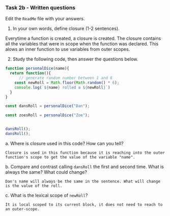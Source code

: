 ### Task 2b - Written questions

Edit the `ReadMe` file with your answers.

1. In your own words, define closure (1-2 sentences).

Everytime a function is created, a closure is created. The closure contains all the variables that were in scope when the function was declared. This alows an inner function to use variables from outer scopes.

2. Study the following code, then answer the questions below.

```js
function personalDice(name){
  return function(){
      // generate random number between 1 and 6
    const newRoll = Math.floor(Math.random() * 6);
    console.log(`${name} rolled a ${newRoll}`)
  }
}

const dansRoll = personalDice("Dan");

const zoesRoll = personalDice("Zoe");


dansRoll();
dansRoll();
```

a. Where is closure used in this code? How can you tell?

    Closure is used in this function because it is reaching into the outer function's scope to get the value of the variable "name".
    
b. Compare and contrast calling `dansRoll` the first and second time. What is always the same? What could change?

    Dan's name will always be the same in the sentence. What will change is the value of the roll.

c. What is the lexical scope of `newRoll`? 

    It is local scoped to its current block, it does not need to reach to an outer-scope.
